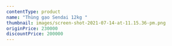 ```yaml
---
contentType: product
name: "Thùng gạo Sendai 12kg "
thumbnail: images/screen-shot-2021-07-14-at-11.15.36-pm.png
originPrice: 230000
discountPrice: 200000
---
```

